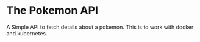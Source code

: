 # The Pokemon API
A Simple API to fetch details about a pokemon. This is to work with docker and kubernetes.
